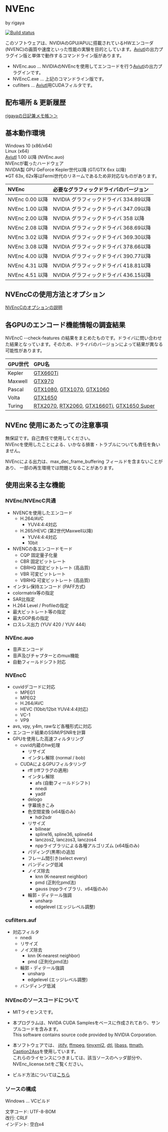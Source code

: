 
# NVEnc  
by rigaya  

[![Build status](https://ci.appveyor.com/api/projects/status/dmlkxw4rbrby0oi9/branch/master?svg=true)](https://ci.appveyor.com/project/rigaya/nvenc/branch/master)  

このソフトウェアは、NVIDIAのGPU/APUに搭載されているHWエンコーダ(NVENC)の画質や速度といった性能の実験を目的としています。[Aviutl](http://spring-fragrance.mints.ne.jp/aviutl/)の出力プラグイン版と単体で動作するコマンドライン版があります。  

- NVEnc.auo … NVIDIAのNVEncを使用してエンコードを行う[Aviutl](http://spring-fragrance.mints.ne.jp/aviutl/)の出力プラグインです。  
- NVEncC.exe … 上記のコマンドライン版です。
- cufilters … [Aviutl](http://spring-fragrance.mints.ne.jp/aviutl/)用CUDAフィルタです。

## 配布場所 & 更新履歴  
[rigayaの日記兼メモ帳＞＞](http://rigaya34589.blog135.fc2.com/blog-category-17.html)  

## 基本動作環境  
Windows 10 (x86/x64)  
Linux (x64)  
[Aviutl](http://spring-fragrance.mints.ne.jp/aviutl/) 1.00 以降 (NVEnc.auo)  
NVEncが載ったハードウェア  
  NVIDIA製 GPU GeForce Kepler世代以降 (GT/GTX 6xx 以降)  
  ※GT 63x, 62x等はFermi世代のリネームであるため非対応なものがあります。  

|NVEnc|必要なグラフィックドライバのバージョン|
|:--------------|:----------------------------------|
|NVEnc 0.00 以降 | NVIDIA グラフィックドライバ 334.89以降 |
|NVEnc 1.00 以降 | NVIDIA グラフィックドライバ 347.09以降 |
|NVEnc 2.00 以降 | NVIDIA グラフィックドライバ 358   以降 |
|NVEnc 2.08 以降 | NVIDIA グラフィックドライバ 368.69以降 |
|NVEnc 3.02 以降 | NVIDIA グラフィックドライバ 369.30以降 |
|NVEnc 3.08 以降 | NVIDIA グラフィックドライバ 378.66以降 |
|NVEnc 4.00 以降 | NVIDIA グラフィックドライバ 390.77以降 |
|NVEnc 4.31 以降 | NVIDIA グラフィックドライバ 418.81以降 |
|NVEnc 4.51 以降 | NVIDIA グラフィックドライバ 436.15以降 |

## NVEncCの使用方法とオプション  
[NVEncCのオプションの説明](./NVEncC_Options.ja.md)

## 各GPUのエンコード機能情報の調査結果  
NVEncC --check-features の結果をまとめたものです。ドライバに問い合わせた結果となっています。そのため、ドライバのバージョンによって結果が異なる可能性があります。 

| GPU世代 | GPU名 |
|:---|:---|
| Kepler | [GTX660Ti](./GPUFeatures/gtx660ti.txt) |
| Maxwell | [GTX970](./GPUFeatures/gtx970.txt) |
| Pascal | [GTX1080](./GPUFeatures/gtx1080.txt), [GTX1070](./GPUFeatures/gtx1070.txt), [GTX1060](./GPUFeatures/gtx1060.txt) |
| Volta | [GTX1650](./GPUFeatures/gtx1650.txt) |
| Turing | [RTX2070](./GPUFeatures/rtx2070.txt), [RTX2060](./GPUFeatures/rtx2060.txt), [GTX1660Ti](./GPUFeatures/gtx1660ti.txt), [GTX1650 Super](./GPUFeatures/gtx1650super.txt)  |

## NVEnc 使用にあたっての注意事項  
無保証です。自己責任で使用してください。   
NVEncを使用したことによる、いかなる損害・トラブルについても責任を負いません。  

NVEncによる出力は、max_dec_frame_buffering フィールドを含まないことがあり、
一部の再生環境では問題となることがあります。

## 使用出来る主な機能
### NVEnc/NVEncC共通
- NVENCを使用したエンコード
   - H.264/AVC
      - YUV4:4:4対応
   - H.265/HEVC (第2世代Maxwell以降)
      - YUV4:4:4対応
      - 10bit
- NVENCの各エンコードモード
   - CQP       固定量子化量
   - CBR       固定ビットレート
   - CBRHQ     固定ビットレート (高品質)
   - VBR       可変ビットレート
   - VBRHQ     可変ビットレート (高品質)
- インタレ保持エンコード (PAFF方式)
- colormatrix等の指定
- SAR比指定
- H.264 Level / Profileの指定
- 最大ビットレート等の指定
- 最大GOP長の指定
- ロスレス出力 (YUV 420 / YUV 444)

### NVEnc.auo
- 音声エンコード
- 音声及びチャプターとのmux機能
- 自動フィールドシフト対応

### NVEncC
- cuvidデコードに対応
  - MPEG1
  - MPEG2
  - H.264/AVC
  - HEVC (10bit/12bit YUV4:4:4対応)
  - VC-1
  - VP9
- avs, vpy, y4m, rawなど各種形式に対応
- エンコード結果のSSIM/PSNRを計算
- GPUを使用した高速フィルタリング
  - cuvid内蔵のhw処理
    - リサイズ
    - インタレ解除 (normal / bob)
  - CUDAによるGPUフィルタリング
    - rff (rffフラグの適用)
    - インタレ解除
      - afs (自動フィールドシフト)
      - nnedi
      - yadif
    - delogo
    - 字幕焼きこみ
    - 色空間変換 (x64版のみ)
      - hdr2sdr
    - リサイズ  
      - bilinear
      - spline16, spline36, spline64
      - lanczos2, lanczos3, lanczos4
      - nppライブラリによる各種アルゴリズム (x64版のみ)
    - パディング(黒帯)の追加
    - フレーム間引き(select every)
    - バンディング低減
    - ノイズ除去
      - knn (K-nearest neighbor)
      - pmd (正則化pmd法)
      - gauss (nppライブラリ、x64版のみ)
    - 輪郭・ディテール強調
      - unsharp
      - edgelevel (エッジレベル調整)

### cufilters.auf
- 対応フィルタ
  - nnedi
  - リサイズ
  - ノイズ除去
    - knn (K-nearest neighbor)
    - pmd (正則化pmd法)
  - 輪郭・ディテール強調
    - unsharp
    - edgelevel (エッジレベル調整)
  - バンディング低減

### NVEncのソースコードについて
- MITライセンスです。
- 本プログラムは、NVIDA CUDA Samplesをベースに作成されており、サンプルコードを含みます。  
  This software contains source code provided by NVIDIA Corporation.  
- 本ソフトウェアでは、
  [jitify](https://github.com/NVIDIA/jitify),
  [ffmpeg](https://ffmpeg.org/),
  [tinyxml2](http://www.grinninglizard.com/tinyxml2/),
  [dtl](https://github.com/cubicdaiya/dtl),
  [libass](https://github.com/libass/libass),
  [ttmath](http://www.ttmath.org/),
  [Caption2Ass](https://github.com/maki-rxrz/Caption2Ass_PCR)を使用しています。  
  これらのライセンスにつきましては、該当ソースのヘッダ部分や、NVEnc_license.txtをご覧ください。

- ビルド方法については[こちら](./Build.ja.md)

### ソースの構成
Windows ... VCビルド  

文字コード: UTF-8-BOM  
改行: CRLF  
インデント: 空白x4  
